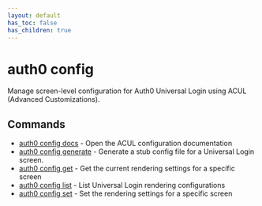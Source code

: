 ```yaml
---
layout: default
has_toc: false
has_children: true
---
```

# auth0 config

Manage screen-level configuration for Auth0 Universal Login using ACUL (Advanced Customizations).

## Commands

- [auth0 config docs](auth0_config_docs.md) - Open the ACUL configuration documentation
- [auth0 config generate](auth0_config_generate.md) - Generate a stub config file for a Universal Login screen.
- [auth0 config get](auth0_config_get.md) - Get the current rendering settings for a specific screen
- [auth0 config list](auth0_config_list.md) - List Universal Login rendering configurations
- [auth0 config set](auth0_config_set.md) - Set the rendering settings for a specific screen

